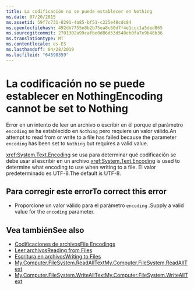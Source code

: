 ```yaml
---
title: La codificación no se puede establecer en Nothing
ms.date: 07/20/2015
ms.assetid: 59f7c731-8291-4a85-bf51-c225e48cdc84
ms.openlocfilehash: 492db7755e8b2b75ea8c60d7f4e1ccc1a5ded865
ms.sourcegitcommit: 2701302a99cafbe0d86d53d540eb0fa7e9b46b36
ms.translationtype: MT
ms.contentlocale: es-ES
ms.lasthandoff: 04/28/2019
ms.locfileid: "64598359"
---
```

# <a name="encoding-cannot-be-set-to-nothing"></a><span data-ttu-id="2f626-102">La codificación no se puede establecer en Nothing</span><span class="sxs-lookup"><span data-stu-id="2f626-102">Encoding cannot be set to Nothing</span></span>
<span data-ttu-id="2f626-103">Error en un intento de leer un archivo o escribir en él porque el parámetro `encoding` se ha establecido en `Nothing` pero requiere un valor válido.</span><span class="sxs-lookup"><span data-stu-id="2f626-103">An attempt to read from or write to a file has failed because the parameter `encoding` has been set to `Nothing` but requires a valid value.</span></span>  
  
 <span data-ttu-id="2f626-104"><xref:System.Text.Encoding> se usa para determinar qué codificación se debe usar al escribir en un archivo.</span><span class="sxs-lookup"><span data-stu-id="2f626-104"><xref:System.Text.Encoding> is used to determine what encoding to use when writing to a file.</span></span> <span data-ttu-id="2f626-105">El valor predeterminado es UTF-8.</span><span class="sxs-lookup"><span data-stu-id="2f626-105">The default is UTF-8.</span></span>  
  
## <a name="to-correct-this-error"></a><span data-ttu-id="2f626-106">Para corregir este error</span><span class="sxs-lookup"><span data-stu-id="2f626-106">To correct this error</span></span>  
  
- <span data-ttu-id="2f626-107">Proporcione un valor válido para el parámetro `encoding` .</span><span class="sxs-lookup"><span data-stu-id="2f626-107">Supply a valid value for the `encoding` parameter.</span></span>  
  
## <a name="see-also"></a><span data-ttu-id="2f626-108">Vea también</span><span class="sxs-lookup"><span data-stu-id="2f626-108">See also</span></span>

- [<span data-ttu-id="2f626-109">Codificaciones de archivos</span><span class="sxs-lookup"><span data-stu-id="2f626-109">File Encodings</span></span>](../../visual-basic/developing-apps/programming/drives-directories-files/file-encodings.md)
- [<span data-ttu-id="2f626-110">Leer archivos</span><span class="sxs-lookup"><span data-stu-id="2f626-110">Reading from Files</span></span>](../../visual-basic/developing-apps/programming/drives-directories-files/reading-from-files.md)
- [<span data-ttu-id="2f626-111">Escritura en archivos</span><span class="sxs-lookup"><span data-stu-id="2f626-111">Writing to Files</span></span>](../../visual-basic/developing-apps/programming/drives-directories-files/writing-to-files.md)
- [<span data-ttu-id="2f626-112">My.Computer.FileSystem.ReadAllText</span><span class="sxs-lookup"><span data-stu-id="2f626-112">My.Computer.FileSystem.ReadAllText</span></span>](xref:Microsoft.VisualBasic.FileIO.FileSystem.ReadAllText%2A)
- [<span data-ttu-id="2f626-113">My.Computer.FileSystem.WriteAllText</span><span class="sxs-lookup"><span data-stu-id="2f626-113">My.Computer.FileSystem.WriteAllText</span></span>](xref:Microsoft.VisualBasic.FileIO.FileSystem.WriteAllText%2A)
